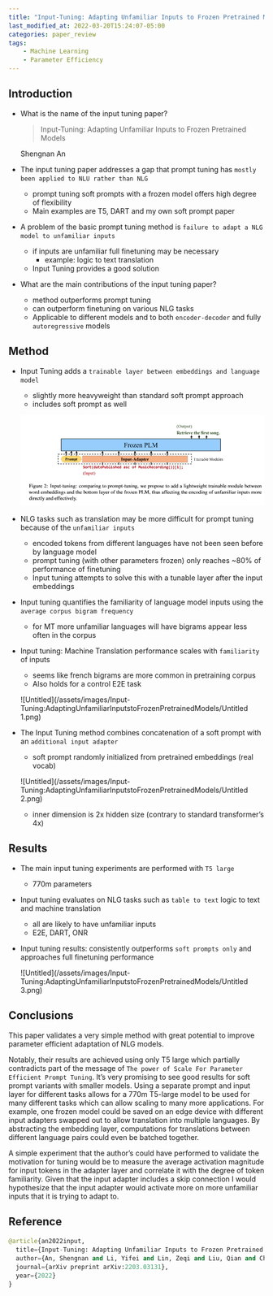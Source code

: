 ```yaml
---
title: "Input-Tuning: Adapting Unfamiliar Inputs to Frozen Pretrained Models"
last_modified_at: 2022-03-20T15:24:07-05:00
categories: paper_review
tags:
    - Machine Learning
    - Parameter Efficiency
---
```


## Introduction

- What is the name of the input tuning paper?
    
    > Input-Tuning: Adapting Unfamiliar Inputs to Frozen Pretrained Models
    > 
    
    Shengnan An
    
- The input tuning paper addresses a gap that prompt tuning has `mostly been applied to NLU rather than NLG`
    - prompt tuning soft prompts with a frozen model offers high degree of flexibility
    - Main examples are T5, DART and my own soft prompt paper
- A problem of the basic prompt tuning method is `failure to adapt a NLG model to unfamiliar inputs`
    - if inputs are unfamiliar full finetuning may be necessary
        - example: logic to text translation
    - Input Tuning provides a good solution
    
- What are the main contributions of the input tuning paper?
    - method outperforms prompt tuning
    - can outperform finetuning on various NLG tasks
    - Applicable to different models and to both `encoder-decoder` and fully `autoregressive` models

## Method

- Input Tuning adds a `trainable layer between embeddings and language model`
    - slightly more heavyweight than standard soft prompt approach
    - includes soft prompt as well
    
    ![Untitled](/assets/images/Input-Tuning:AdaptingUnfamiliarInputstoFrozenPretrainedModels/Untitled.png)
    

- NLG tasks such as translation may be more difficult for prompt tuning because of the `unfamiliar inputs`
    - encoded tokens from different languages have not been seen before by language model
    - prompt tuning (with other parameters frozen) only reaches ~80% of performance of finetuning
    - Input tuning attempts to solve this with a tunable layer after the input embeddings
- Input tuning quantifies the familiarity of language model inputs using the `average corpus bigram frequency`
    - for MT more unfamiliar languages will have bigrams appear less often in the corpus
    
- Input tuning: Machine Translation performance scales with `familiarity` of inputs
    - seems like french bigrams are more common in pretraining corpus
    - Also holds for a control E2E task
    
    ![Untitled](/assets/images/Input-Tuning:AdaptingUnfamiliarInputstoFrozenPretrainedModels/Untitled 1.png)
    
- The Input Tuning method combines concatenation of a soft prompt with an `additional input adapter`
    - soft prompt randomly initialized from pretrained embeddings (real vocab)
    
    ![Untitled](/assets/images/Input-Tuning:AdaptingUnfamiliarInputstoFrozenPretrainedModels/Untitled 2.png)
    
    - inner dimension is 2x hidden size (contrary to standard transformer’s 4x)

## Results

- The main input tuning experiments are performed with `T5 large`
    - 770m parameters
- Input tuning evaluates on NLG tasks such as `table to text` logic to text and machine translation
    - all are likely to have unfamiliar inputs
    - E2E, DART, ONR
    
- Input tuning results: consistently outperforms `soft prompts only` and approaches full finetuning performance
    
    ![Untitled](/assets/images/Input-Tuning:AdaptingUnfamiliarInputstoFrozenPretrainedModels/Untitled 3.png)
    

## Conclusions

This paper validates a very simple method with great potential to improve parameter efficient adaptation of NLG models.

Notably, their results are achieved using only T5 large which partially contradicts part of the message of `The power of Scale For Parameter Efficient Prompt Tuning`. It’s very promising to see good results for soft prompt variants with smaller models. Using a separate prompt and input layer for different tasks allows for a 770m T5-large model to be used for many different tasks which can allow scaling to many more applications. For example, one frozen model could be saved on an edge device with different input adapters swapped out to allow translation into multiple languages. By abstracting the embedding layer, computations for translations between different language pairs could even be batched together. 

A simple experiment that the author’s could have performed to validate the motivation for tuning would be to measure the average activation magnitude for input tokens in the adapter layer and correlate it with the degree of token familiarity. Given that the input adapter includes a skip connection I would hypothesize that the input adapter would activate more on more unfamiliar inputs that it is trying to adapt to. 

## Reference

```python
@article{an2022input,
  title={Input-Tuning: Adapting Unfamiliar Inputs to Frozen Pretrained Models},
  author={An, Shengnan and Li, Yifei and Lin, Zeqi and Liu, Qian and Chen, Bei and Fu, Qiang and Chen, Weizhu and Zheng, Nanning and Lou, Jian-Guang},
  journal={arXiv preprint arXiv:2203.03131},
  year={2022}
}
```